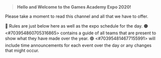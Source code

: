 > **Hello and Welcome to the Games Academy Expo 2020!**

Please take a moment to read this channel and all that we have to offer.

🔵 Rules are just below here as well as the expo schedule for the day.
🟠 <#703954860705316865> contains a guide of all teams that are present to show what they have made over the year.
🟢 <#703954814677155991> will include time announcements for each event over the day or any changes that might occur.
